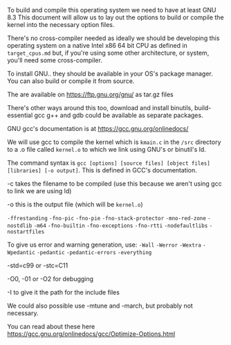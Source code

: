 To build and compile this operating system we need to have at least GNU 8.3 
This document will allow us to lay out the options to build or compile the kernel
into the necessary option files.

There's no cross-compiler needed as ideally we should be developing this operating
system on a native Intel x86 64 bit CPU as defined in` target_cpus.md` but, if you're
using some other architecture, or system, you'll need some cross-compiler.

To install GNU.. they should be available in your OS's package manager.
You can also build or compile it from source.

The are available on https://ftp.gnu.org/gnu/ as tar.gz files

There's other ways around this too, download and install binutils, build-essential
gcc g++ and gdb could be available as separate packages.

GNU gcc's documentation is at <https://gcc.gnu.org/onlinedocs/>

We will use gcc to compile the kernel which is `kmain.c` in the `/src` directory to a .o file called `kernel.o`
to which we link using GNU's or binutil's ld.

The command syntax is `gcc [options] [source files] [object files] [libraries] [-o output]`. This is 
defined in GCC's documentation.

-c takes the filename to be compiled (use this because we aren't using gcc to link we are using ld)

-o this is the output file (which will be `kernel.o`)

`-ffrestanding`
`-fno-pic`
`-fno-pie`
`-fno-stack-protector`
`-mno-red-zone`
`-nostdlib`
`-m64`
`-fno-builtin`
`-fno-exceptions`
`-fno-rtti`
`-nodefaultlibs`
`-nostartfiles`

To give us error and warning generation, use:
`-Wall`
`-Werror`
`-Wextra`
`-Wpedantic`
`-pedantic`
`-pedantic-errors`
`-everything`

-std=c99 or -stc=C11

-O0, -01 or -O2 for debugging

-I to give it the path for the include files

We could also possible use -mtune and -march, but probably not necessary.

You can read about these here <https://gcc.gnu.org/onlinedocs/gcc/Optimize-Options.html>
